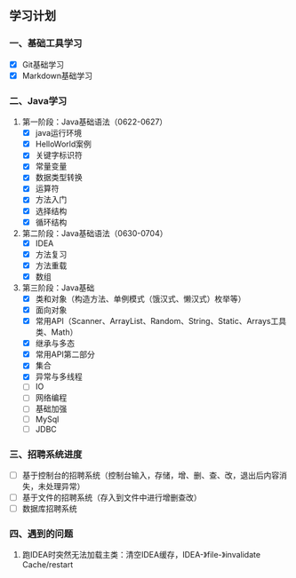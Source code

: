 ## 学习计划

### **一、基础工具学习**

- [x] Git基础学习
- [x] Markdown基础学习

### **二、Java学习**

1. 第一阶段：Java基础语法（0622-0627）
   - [x] java运行环境
   - [x] HelloWorld案例
   - [x] 关键字标识符
   - [x] 常量变量
   - [x] 数据类型转换
   - [x] 运算符
   - [x] 方法入门
   - [x] 选择结构
   - [x] 循环结构
2. 第二阶段：Java基础语法（0630-0704）
   - [x] IDEA
   - [x] 方法复习
   - [x] 方法重载
   - [x] 数组
  
3. 第三阶段：Java基础
   - [x] 类和对象（构造方法、单例模式（饿汉式、懒汉式）枚举等）
   - [x] 面向对象
   - [x] 常用API（Scanner、ArrayList、Random、String、Static、Arrays工具类、Math）
   - [x] 继承与多态
   - [x] 常用API第二部分
   - [x] 集合
   - [x] 异常与多线程
   - [ ] IO
   - [ ] 网络编程
   - [ ] 基础加强
   - [ ] MySql
   - [ ] JDBC

### **三、招聘系统进度**

- [ ] 基于控制台的招聘系统（控制台输入，存储，增、删、查、改，退出后内容消失，未处理异常）
- [ ] 基于文件的招聘系统（存入到文件中进行增删查改）
- [ ] 数据库招聘系统

### **四、遇到的问题**

1. 跑IDEA时突然无法加载主类：清空IDEA缓存，IDEA-》file-》invalidate Cache/restart

  